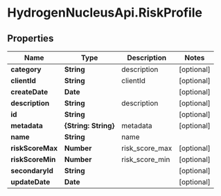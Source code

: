# HydrogenNucleusApi.RiskProfile

## Properties
Name | Type | Description | Notes
------------ | ------------- | ------------- | -------------
**category** | **String** | description | [optional] 
**clientId** | **String** | clientId | [optional] 
**createDate** | **Date** |  | [optional] 
**description** | **String** | description | [optional] 
**id** | **String** |  | [optional] 
**metadata** | **{String: String}** | metadata | [optional] 
**name** | **String** | name | 
**riskScoreMax** | **Number** | risk_score_max | [optional] 
**riskScoreMin** | **Number** | risk_score_min | [optional] 
**secondaryId** | **String** |  | [optional] 
**updateDate** | **Date** |  | [optional] 


